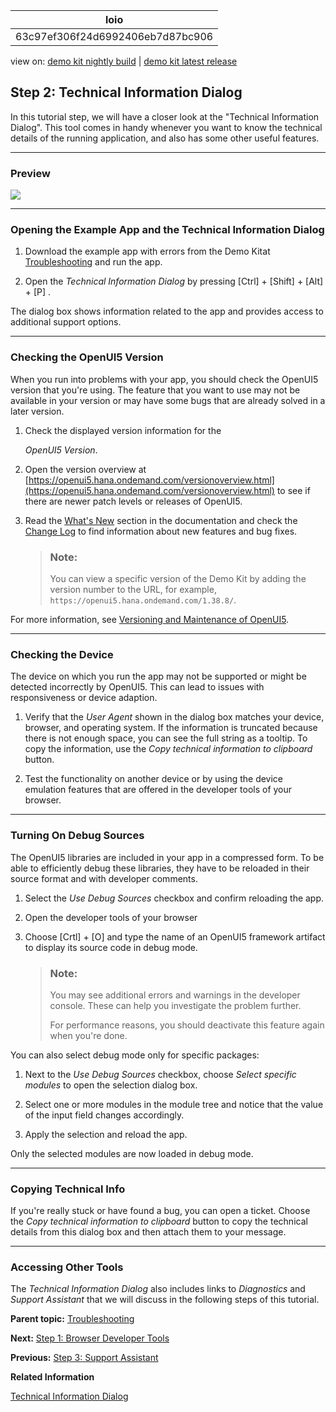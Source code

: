 <!-- loio63c97ef306f24d6992406eb7d87bc906 -->

| loio |
| -----|
| 63c97ef306f24d6992406eb7d87bc906 |

<div id="loio">

view on: [demo kit nightly build](https://openui5nightly.hana.ondemand.com/#/topic/63c97ef306f24d6992406eb7d87bc906) | [demo kit latest release](https://openui5.hana.ondemand.com/#/topic/63c97ef306f24d6992406eb7d87bc906)</div>

## Step 2: Technical Information Dialog

In this tutorial step, we will have a closer look at the "Technical Information Dialog". This tool comes in handy whenever you want to know the technical details of the running application, and also has some other useful features.

***

<a name="loio63c97ef306f24d6992406eb7d87bc906__section_u2k_c1d_5z"/>

### Preview

 ![](loio8bf9780408674588af6d33eb6cebadab_LowRes.png) 

***

<a name="loio63c97ef306f24d6992406eb7d87bc906__section_dmp_d1d_5z"/>

### Opening the Example App and the Technical Information Dialog

1.  Download the example app with errors from the Demo Kitat [Troubleshooting](https://openui5.hana.ondemand.com/explored.html#/sample/sap.ui.core.tutorial.troubleshooting.01/preview) and run the app.

2.  Open the *Technical Information Dialog* by pressing  [Ctrl\] + [Shift\] + [Alt\] + [P\] .


The dialog box shows information related to the app and provides access to additional support options.

***

<a name="loio63c97ef306f24d6992406eb7d87bc906__section_hw4_qmk_sz"/>

### Checking the OpenUI5 Version

When you run into problems with your app, you should check the OpenUI5 version that you're using. The feature that you want to use may not be available in your version or may have some bugs that are already solved in a later version.

1.  Check the displayed version information for the

    *OpenUI5 Version*.

2.  Open the version overview at [https://openui5.hana.ondemand.com/versionoverview.html](https://openui5.hana.ondemand.com/versionoverview.html) to see if there are newer patch levels or releases of OpenUI5.

3.  Read the [What's New](What_s_New_in_OpenUI5_99ac68a.md) section in the documentation and check the  [Change Log](https://openui5.hana.ondemand.com/#releasenotes.html) to find information about new features and bug fixes.

    > ### Note:  
    > You can view a specific version of the Demo Kit by adding the version number to the URL, for example, `https://openui5.hana.ondemand.com/1.38.8/`.


For more information, see [Versioning and Maintenance of OpenUI5](Versioning_and_Maintenance_of_OpenUI5_91f0214.md).

***

<a name="loio63c97ef306f24d6992406eb7d87bc906__section_t2f_pbd_5z"/>

### Checking the Device

The device on which you run the app may not be supported or might be detected incorrectly by OpenUI5. This can lead to issues with responsiveness or device adaption.

1.  Verify that the *User Agent* shown in the dialog box matches your device, browser, and operating system. If the information is truncated because there is not enough space, you can see the full string as a tooltip. To copy the information, use the *Copy technical information to clipboard* button.

2.  Test the functionality on another device or by using the device emulation features that are offered in the developer tools of your browser.


***

### Turning On Debug Sources

The OpenUI5 libraries are included in your app in a compressed form. To be able to efficiently debug these libraries, they have to be reloaded in their source format and with developer comments.

1.  Select the *Use Debug Sources* checkbox and confirm reloading the app.

2.  Open the developer tools of your browser

3.  Choose  [Crtl\] + [O\]  and type the name of an OpenUI5 framework artifact to display its source code in debug mode.

    > ### Note:  
    > You may see additional errors and warnings in the developer console. These can help you investigate the problem further.
    > 
    > For performance reasons, you should deactivate this feature again when you're done.


You can also select debug mode only for specific packages:

1.  Next to the *Use Debug Sources* checkbox, choose *Select specific modules* to open the selection dialog box.

2.  Select one or more modules in the module tree and notice that the value of the input field changes accordingly.

3.  Apply the selection and reload the app.


Only the selected modules are now loaded in debug mode.

***

<a name="loio63c97ef306f24d6992406eb7d87bc906__section_ssw_znk_sz"/>

### Copying Technical Info

If you're really stuck or have found a bug, you can open a ticket. Choose the *Copy technical information to clipboard* button to copy the technical details from this dialog box and then attach them to your message.

***

<a name="loio63c97ef306f24d6992406eb7d87bc906__section_h4h_wnk_sz"/>

### Accessing Other Tools

The *Technical Information Dialog* also includes links to *Diagnostics* and *Support Assistant* that we will discuss in the following steps of this tutorial.

**Parent topic:** [Troubleshooting](Troubleshooting_5661952.md "In this tutorial, we will show you some tools that will help you if you run into problems with your OpenUI5 app.")

**Next:** [Step 1: Browser Developer Tools](Step_1_Browser_Developer_Tools_eadd60a.md "In this step, you will learn how to use your browser's developers tools to troubleshoot your OpenUI5 app.")

**Previous:** [Step 3: Support Assistant](Step_3_Support_Assistant_35f08e1.md "In this tutorial step, we will have a closer look at Support Assistant. You can use this tool to check whether your app is built according to the best practices with predefined rules.")

**Related Information**  


[Technical Information Dialog](Technical_Information_Dialog_616a3ef.md#loio616a3ef07f554e20a3adf749c11f64e9 "The Technical Information dialog shows details of the OpenUI5 version currently being used in an app built with OpenUI5. You can use the Technical Information dialog to enable debug resources and open additional support tools to debug your app.")

